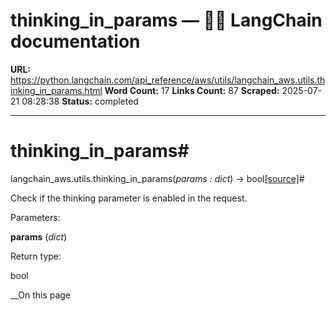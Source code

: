 # thinking_in_params — 🦜🔗 LangChain  documentation

**URL:** https://python.langchain.com/api_reference/aws/utils/langchain_aws.utils.thinking_in_params.html
**Word Count:** 17
**Links Count:** 87
**Scraped:** 2025-07-21 08:28:38
**Status:** completed

---

# thinking\_in\_params\#

langchain\_aws.utils.thinking\_in\_params\(_params : dict_\) → bool[\[source\]](https://python.langchain.com/api_reference/_modules/langchain_aws/utils.html#thinking_in_params)\#     

Check if the thinking parameter is enabled in the request.

Parameters:     

**params** \(_dict_\)

Return type:     

bool

__On this page